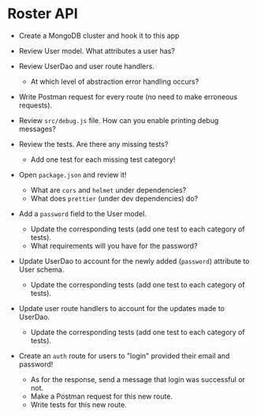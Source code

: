 # Roster API

- Create a MongoDB cluster and hook it to this app
- Review User model. What attributes a user has?
- Review UserDao and user route handlers. 
  - At which level of abstraction error handling occurs? 
- Write Postman request for every route (no need to make erroneous requests).
- Review `src/debug.js` file. How can you enable printing debug messages?
- Review the tests. Are there any missing tests?
  - Add one test for each missing test category!
- Open `package.json` and review it!
  - What are `cors` and `helmet` under dependencies?
  - What does `prettier` (under dev dependencies) do?
- Add a `password` field to the User model. 
    - Update the corresponding tests (add one test to each category of tests).
    - What requirements will you have for the password?
- Update UserDao to account for the newly added (`password`) attribute to User schema.
    - Update the corresponding tests (add one test to each category of tests).
- Update user route handlers to account for the updates made to UserDao.
    - Update the corresponding tests (add one test to each category of tests).
    
- Create an `auth` route for users to "login" provided their email and password!
  - As for the response, send a message that login was successful or not.
  - Make a Postman request for this new route.
  - Write tests for this new route.
